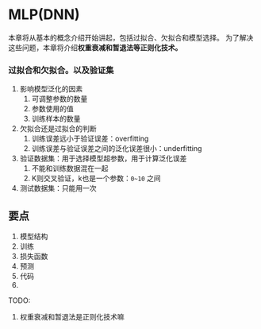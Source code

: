 # MLP(DNN)

本章将从基本的概念介绍开始讲起，包括过拟合、欠拟合和模型选择。 为了解决这些问题，本章将介绍**权重衰减和暂退法等正则化技术。**

### 过拟合和欠拟合。以及验证集

1.   影响模型泛化的因素
     1.   可调整参数的数量
     2.   参数使用的值
     3.   训练样本的数量
2.   欠拟合还是过拟合的判断
     1.   训练误差远小于验证误差：overfitting
     2.   训练误差与验证误差之间的泛化误差很小：underfitting
3.   验证数据集：用于选择模型超参数，用于计算泛化误差
     1.   不能和训练数据混在一起
     2.   K则交叉验证，k也是一个参数：`0~10` 之间
4.   测试数据集：只能用一次

## 要点

1. 模型结构
2. 训练
3. 损失函数
4. 预测
5. 代码
6.  



TODO:

1. 权重衰减和暂退法是正则化技术嘛
